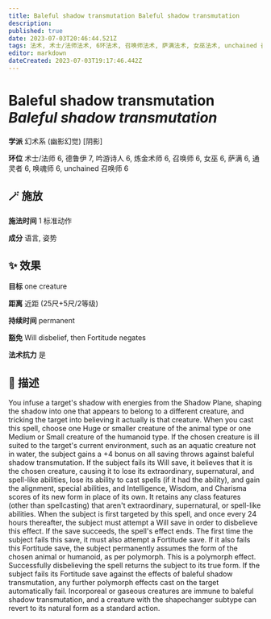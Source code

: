 ```yaml
---
title: Baleful shadow transmutation Baleful shadow transmutation
description: 
published: true
date: 2023-07-03T20:46:44.521Z
tags: 法术, 术士/法师法术, 6环法术, 召唤师法术, 萨满法术, 女巫法术, unchained 召唤师法术, 吟游诗人法术, 德鲁伊法术, 炼金术师法术, 通灵者法术, 唤魂师法术, 7环法术, 幻术系, 幽影幻觉, 阴影
editor: markdown
dateCreated: 2023-07-03T19:17:46.442Z
---
```


# **Baleful shadow transmutation** *Baleful shadow transmutation*

**学派** 幻术系 (幽影幻觉) \[阴影\] 

**环位** 术士/法师 6, 德鲁伊 7, 吟游诗人 6, 炼金术师 6, 召唤师 6, 女巫 6, 萨满 6, 通灵者 6, 唤魂师 6, unchained 召唤师 6

## 🪄 施放

**施法时间** 1 标准动作

**成分** 语言, 姿势

## ✨ 效果 

**目标** one creature 

**距离** 近距 (25尺+5尺/2等级)  

**持续时间** permanent 

**豁免** Will disbelief, then Fortitude negates

**法术抗力** 是

## 📖 描述

You infuse a target's shadow with energies from the Shadow Plane, shaping the shadow into one that appears to belong to a different creature, and tricking the target into believing it actually is that creature. When you cast this spell, choose one Huge or smaller creature of the animal type or one Medium or Small creature of the humanoid type. If the chosen creature is ill suited to the target's current environment, such as an aquatic creature not in water, the subject gains a +4 bonus on all saving throws against baleful shadow transmutation. If the subject fails its Will save, it believes that it is the chosen creature, causing it to lose its extraordinary, supernatural, and spell-like abilities, lose its ability to cast spells (if it had the ability), and gain the alignment, special abilities, and Intelligence, Wisdom, and Charisma scores of its new form in place of its own. It retains any class features (other than spellcasting) that aren't extraordinary, supernatural, or spell-like abilities.  When the subject is first targeted by this spell, and once every 24 hours thereafter, the subject must attempt a Will save in order to disbelieve this effect. If the save succeeds, the spell's effect ends. The first time the subject fails this save, it must also attempt a Fortitude save. If it also fails this Fortitude save, the subject permanently assumes the form of the chosen animal or humanoid, as per polymorph. This is a polymorph effect. Successfully disbelieving the spell returns the subject to its true form. If the subject fails its Fortitude save against the effects of baleful shadow transmutation, any further polymorph effects cast on the target automatically fail.  Incorporeal or gaseous creatures are immune to baleful shadow transmutation, and a creature with the shapechanger subtype can revert to its natural form as a standard action.
    